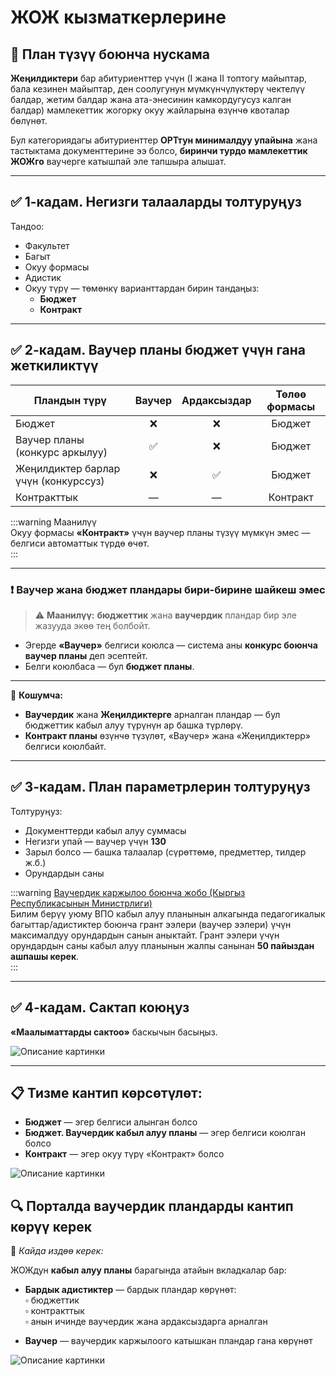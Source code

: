 # ЖОЖ кызматкерлерине

## 🧾 План түзүү боюнча нускама

**Жеңилдиктери** бар абитуриенттер үчүн (I жана II топтогу майыптар, бала кезинен майыптар, ден соолугунун мүмкүнчүлүктөрү чектелүү балдар, жетим балдар жана ата-энесинин камкордугусуз калган балдар) мамлекеттик жогорку окуу жайларына өзүнчө квоталар бөлүнөт.

Бул категориядагы абитуриенттер **ОРТтун минималдуу упайына** жана тастыктама документтерине ээ болсо, **биринчи турдо мамлекеттик ЖОЖго** ваучерге катышпай эле тапшыра алышат.

---

## ✅ 1-кадам. Негизги талааларды толтуруңуз

Тандоо:

- Факультет  
- Багыт  
- Окуу формасы  
- Адистик  
- Окуу түрү — төмөнкү варианттардан бирин тандаңыз:
  - **Бюджет**
  - **Контракт**

---

## ✅ 2-кадам. Ваучер планы бюджет үчүн гана жеткиликтүү

| Пландын түрү                    | Ваучер | Ардаксыздар | Төлөө формасы |
|--------------------------------|:------:|:-----------:|:-------------:|
| Бюджет                          | ❌     | ❌          | Бюджет        |
| Ваучер планы (конкурс аркылуу)  | ✅     | ❌          | Бюджет        |
| Жеңилдиктер барлар үчүн (конкурссуз)   | ❌     | ✅          | Бюджет        |
| Контракттык                   | —      | —           | Контракт      |

:::warning Маанилүү  
Окуу формасы **«Контракт»** үчүн ваучер планы түзүү мүмкүн эмес — белгиси автоматтык түрдө өчөт.  
:::

---

### ❗ Ваучер жана  бюджет пландары бири-бирине шайкеш эмес

> ⚠️ **Маанилүү:** **бюджеттик** жана **ваучердик** пландар бир эле жазууда экөө тең болбойт.

- Эгерде **«Ваучер»** белгиси коюлса — система аны **конкурс боюнча ваучер планы** деп эсептейт.
- Белги коюлбаса — бул **бюджет планы**.

---

📌 **Кошумча:**
- **Ваучердик** жана **Жеңилдиктерге** арналган пландар — бул бюджеттик кабыл алуу түрүнүн ар башка түрлөрү.
- **Контракт планы** өзүнчө түзүлөт, «Ваучер» жана «Жеңилдиктерр» белгиси коюлбайт.

---

## ✅ 3-кадам. План параметрлерин толтуруңуз

Толтуруңуз:

- Документтерди кабыл алуу суммасы  
- Негизги упай — ваучер үчүн **130**  
- Зарыл болсо — башка талаалар (сүрөттөмө, предметтер, тилдер ж.б.)  
- Орундардын саны  

:::warning [Ваучердик каржылоо боюнча жобо (Кыргыз Республикасынын Министрлиги)](https://cbd.minjust.gov.kg/230022088/edition/26586/kg)  
Билим берүү уюму ВПО кабыл алуу планынын алкагында педагогикалык багыттар/адистиктер боюнча грант ээлери (ваучер ээлери) үчүн максималдуу орундардын санын аныктайт. Грант ээлери үчүн орундардын саны кабыл алуу планынын жалпы санынан **50 пайыздан ашпашы керек**.  
:::

---

## ✅ 4-кадам. Сактап коюңуз

**«Маалыматтарды сактоо»** баскычын басыңыз.

![Описание картинки](/img/vuz-vaucher/pic1.png)

---

## 📋 Тизме кантип көрсөтүлөт:

- **Бюджет** — эгер белгиси алынган болсо  
- **Бюджет. Ваучердик кабыл алуу планы** — эгер белгиси коюлган болсо  
- **Контракт** — эгер окуу түрү «Контракт» болсо  

![Описание картинки](/img/vuz-vaucher/pic2.png)

## 🔍 Порталда ваучердик пландарды кантип көрүү керек

📍 *Кайда издөө керек:*  

ЖОЖдун **кабыл алуу планы** барагында атайын вкладкалар бар:  

- **Бардык адистиктер** — бардык пландар көрүнөт:  
  ▫️ бюджеттик  
  ▫️ контракттык  
  ▫️ анын ичинде ваучердик жана ардаксыздарга арналган  

- **Ваучер** — ваучердик каржылоого катышкан пландар гана көрүнөт  

![Описание картинки](/img/vuz-vaucher/pic3.png)
